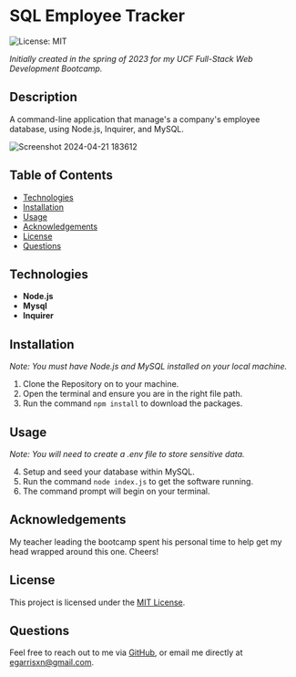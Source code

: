 # SQL Employee Tracker

![License: MIT](https://img.shields.io/badge/License-MIT-yellow.svg)

_Initially created in the spring of 2023 for my UCF Full-Stack Web Development Bootcamp._

## Description

A command-line application that manage's a company's employee database, using Node.js, Inquirer, and MySQL.

![Screenshot 2024-04-21 183612](https://github.com/EGARRISXN/sql-employee-tracker/assets/126130230/bbe9968e-f9e8-42ff-aac6-ff4b54ec97e7)

## Table of Contents

- [Technologies](#technologies)
- [Installation](#installation)
- [Usage](#usage)
- [Acknowledgements](#acknowledgements)
- [License](#license)
- [Questions](#questions)

## Technologies

- **Node.js**
- **Mysql**
- **Inquirer**

## Installation

*Note: You must have Node.js and MySQL installed on your local machine.*

1. Clone the Repository on to your machine.
2. Open the terminal and ensure you are in the right file path.
3. Run the command `npm install` to download the packages.

## Usage

*Note: You will need to create a .env file to store sensitive data.*

4. Setup and seed your database within MySQL.
5. Run the command `node index.js` to get the software running.
6. The command prompt will begin on your terminal.

## Acknowledgements

My teacher leading the bootcamp spent his personal time to help get my head wrapped around this one. Cheers!

## License

This project is licensed under the [MIT License](LICENSE).

## Questions

Feel free to reach out to me via [GitHub](https://github.com/EGARRISXN), or email me directly at egarrisxn@gmail.com.
